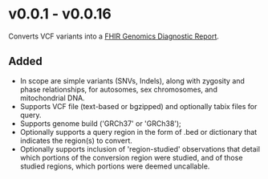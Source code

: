 # v0.0.1 - v0.0.16

Converts VCF variants into a [FHIR Genomics Diagnostic Report](http://hl7.org/fhir/uv/genomics-reporting/index.html). 

## Added
* In scope are simple variants (SNVs, Indels), along with zygosity and phase relationships, for autosomes, sex chromosomes, and mitochondrial DNA.
* Supports VCF file (text-based or bgzipped) and optionally tabix files for query.
* Supports genome build ('GRCh37' or 'GRCh38');
* Optionally supports a query region in the form of .bed or dictionary that indicates the region(s) to convert.
* Optionally supports inclusion of  'region-studied' observations that detail which portions of the conversion region were studied, and of those studied regions, which portions were deemed uncallable.
